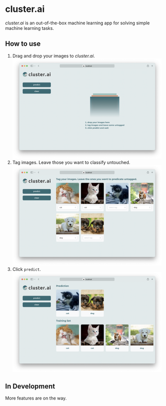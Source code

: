 # cluster.ai

_cluster.ai_ is an out-of-the-box machine learning app for solving simple machine learning tasks.

## How to use

1. Drag and drop your images to _cluster.ai_.
   ![cluster.ai home](screenshots/step1.png)
2. Tag images. Leave those you want to classify untouched.
   ![drag and drop](screenshots/step2.png)
3. Click `predict`.
   ![prediction](screenshots/step3.png)

## In Development

More features are on the way.
